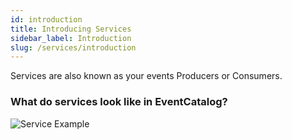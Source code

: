 ```yaml
---
id: introduction
title: Introducing Services
sidebar_label: Introduction
slug: /services/introduction
---
```


Services are also known as your events Producers or Consumers.

### What do services look like in EventCatalog?

![Service Example](/img/guides/services/ServiceEmailPlatformExample.png)
